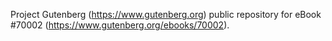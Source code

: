 Project Gutenberg (https://www.gutenberg.org) public repository 
for eBook #70002 (https://www.gutenberg.org/ebooks/70002).
